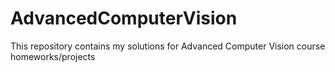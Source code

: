# AdvancedComputerVision
This repository contains my solutions for Advanced Computer Vision course homeworks/projects
